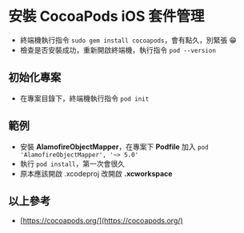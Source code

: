 # 安裝 CocoaPods iOS 套件管理

  * 終端機執行指令 `sudo gem install cocoapods`，會有點久，別緊張 :grin:
  * 檢查是否安裝成功，重新開啟終端機，執行指令 `pod --version`
  
## 初始化專案
  
  * 在專案目錄下，終端機執行指令 `pod init`

## 範例

  * 安裝 **AlamofireObjectMapper**，在專案下 **Podfile** 加入 `pod 'AlamofireObjectMapper', '~> 5.0'`
  * 執行 `pod install`，第一次會很久
  * 原本應該開啟 .xcodeproj 改開啟 **.xcworkspace**

## 以上參考

  * [https://cocoapods.org/](https://cocoapods.org/)